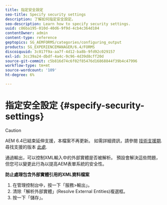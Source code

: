```yaml
---
title: 指定安全設定
seo-title: Specify security settings
description: 了解如何指定安全設定。
seo-description: Learn how to specify security settings.
uuid: c86ba195-010d-40d6-9f9d-4cb4c364d104
contentOwner: admin
content-type: reference
geptopics: SG_AEMFORMS/categories/configuring_output
products: SG_EXPERIENCEMANAGER/6.4/FORMS
discoiquuid: 3c017f9a-aa7f-4d12-ba8b-9fd92c029157
exl-id: 3cc39a24-dbdf-4a4c-9c96-4d39d8cff20d
source-git-commit: c5b816d74c6f02f85476d16868844f39b4c47996
workflow-type: tm+mt
source-wordcount: '109'
ht-degree: 6%

---
```


# 指定安全設定 {#specify-security-settings}

>[!CAUTION]
>
>AEM 6.4已結束延伸支援，本檔案不再更新。 如需詳細資訊，請參閱 [技術支援期](https://helpx.adobe.com//tw/support/programs/eol-matrix.html). 尋找支援的版本 [此處](https://experienceleague.adobe.com/docs/).

通過輸出，可以控制XML輸入中的外部實體是否被解析。 預設會解決這些問題，但您可以變更此行為以提高AEM表單系統的安全性。

**防止處理包含外部實體引用的XML資料檔案**

1. 在管理控制台中，按一下「服務>輸出」。
1. 清除「解析外部實體」(Resolve External Entities)複選框。
1. 按一下「儲存」。
